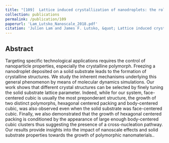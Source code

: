 ```yaml
---
title: "[109]  Lattice induced crystallization of nanodroplets: the role of finite-size effects and substrate properties in controlling polymorphism"
collection: publications
permalink: /publication/109
paperurl: 'Lam_Lutsko_Nanoscale_2018.pdf'
citation: 'Julien Lam and James F. Lutsko, &quot; Lattice induced crystallization of nanodroplets: the role of finite-size effects and substrate properties in controlling polymorphism&quot;, <i>Nanoscale</i>, <strong>nan</strong>, nan (10   4921  2018)'
---
```

Abstract
---
Targeting specific technological applications requires the control of nanoparticle properties, especially the crystalline polymorph. Freezing a nanodroplet deposited on a solid substrate leads to the formation of crystalline structures. We study the inherent mechanisms underlying this general phenomenon by means of molecular dynamics simulations. Our work shows that different crystal structures can be selected by finely tuning the solid substrate lattice parameter. Indeed, while for our system, face-centered cubic is usually the most preponderant structure, the growth of two distinct polymorphs, hexagonal centered packing and body-centered cubic, was also observed even when the solid substrate was face-centered cubic. Finally, we also demonstrated that the growth of hexagonal centered packing is conditioned by the appearance of large enough body-centered cubic clusters thus suggesting the presence of a cross-nucleation pathway. Our results provide insights into the impact of nanoscale effects and solid substrate properties towards the growth of polymorphic nanomaterials..
